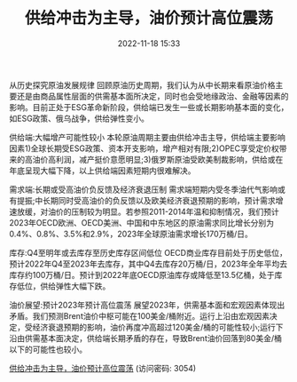 ﻿---
title: 供给冲击为主导，油价预计高位震荡
date: 2022-11-18 15:33
tags:
- 油气开采 
updated: 1970-01-01 08:00:00
---

从历史探究原油发展规律
回顾原油历史周期，我们认为从中长期来看原油价格主要还是由商品属性层面的供需基本面所决定，同时也会受地缘政治、金融等因素的影响。目前正处于ESG革命新阶段，供给端已发生一些或长期影响基本面的变化，如ESG政策、俄乌战争，供给弹性变小。

供给端:大幅增产可能性较小
本轮原油周期主要由供给冲击主导，供给端主要影响因素1)全球长期受ESG政策、资本开支影响，增产相对有限;2)OPEC享受定价权带来的高油价高利润，减产挺价意愿明显;3)俄罗斯原油受欧美制裁影响，供给或在年底呈现大幅下降，以上供给端因素短期内很难解决。
<!-- more -->
需求端:长期或受高油价负反馈及经济衰退压制
需求端短期内受冬季油代气影响或有提振;中长期同时受高油价的负反馈以及欧美经济衰退预期的影响，预计需求增速放缓，对油价的压制较为明显。若参照2011-2014年温和抑制情况，我们预计2023年OECD欧洲、OECD美洲、中国和中东地区的原油需求同比增长分别为0.4%、0.8%、3.5%和2.9%，2023年全球原油需求增长170万桶/日。

库存:Q4至明年或去库存至历史库存区间低位
OECD商业库存目前处于历史低位，预计2022年Q4至2023年去库存，其中Q4去库存20万桶/日，2023年全年平均去库存约100万桶/日。预计到2022年底OECD原油库存或降低至13.5亿桶，处于库存低位，供给弹性大幅下跌。

油价展望:预计2023年预计高位震荡
展望2023年，供需基本面和宏观因素体现出矛盾。我们预测Brent油价中枢可能在100美金/桶附近。运行上沿由宏观因素决定，受经济衰退预期的影响，油价再度冲高超过120美金/桶的可能性较小;运行下沿由供需基本面决定，供给端长期矛盾的存在，导致Brent油价回落到80美金/桶以下的可能性也较小。

[供给冲击为主导，油价预计高位震荡](https://url12.ctfile.com/f/3948612-727416028-a4aa7b?p=3054)
(访问密码: 3054)

